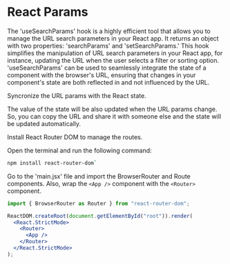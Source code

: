 # React Params

The 'useSearchParams' hook is a highly efficient tool that allows you to manage the URL search parameters in your React app. It returns an object with two properties: 'searchParams' and 'setSearchParams.' This hook simplifies the manipulation of URL search parameters in your React app, for instance, updating the URL when the user selects a filter or sorting option. 'useSearchParams' can be used to seamlessly integrate the state of a component with the browser's URL, ensuring that changes in your component's state are both reflected in and not influenced by the URL.

Syncronize the URL params with the React state.

The value of the state will be also updated when the URL params change. So,
you can copy the URL and share it with someone else and the state will be
updated automatically.

Install React Router DOM to manage the routes.

Open the terminal and run the following command:

```bash
npm install react-router-dom`
```

Go to the 'main.jsx' file and import the BrowserRouter and Route components.
Also, wrap the `<App />` component with the `<Router>` component.

```jsx
import { BrowserRouter as Router } from "react-router-dom";

ReactDOM.createRoot(document.getElementById("root")).render(
  <React.StrictMode>
    <Router>
      <App />
    </Router>
  </React.StrictMode>
);
```

